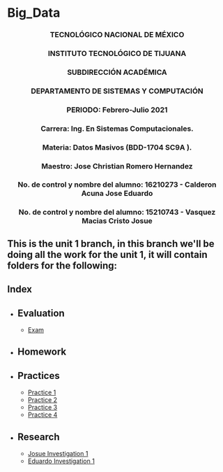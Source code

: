 # Big_Data

### <p align="center" > TECNOLÓGICO NACIONAL DE MÉXICO</p>

### <p align="center" > INSTITUTO TECNOLÓGICO DE TIJUANA</p>

### <p align="center" > SUBDIRECCIÓN ACADÉMICA </p>

### <p align="center" > DEPARTAMENTO DE SISTEMAS Y COMPUTACIÓN </p>

### <p align="center" > PERIODO: Febrero-Julio  2021</p>


###  <p align="center">  Carrera: Ing. En Sistemas Computacionales. 
### <p align="center"> Materia: 	Datos Masivos (BDD-1704 SC9A	).</p>

### <p align="center">  Maestro: Jose Christian Romero Hernandez	</p>
### <p align="center">  No. de control y nombre del alumno: 16210273 - Calderon Acuna Jose Eduardo </p>
### <p align="center">  No. de control y nombre del alumno: 15210743 - Vasquez Macias Cristo Josue</p>

## This is the unit 1 branch, in this branch we'll be doing all the work for the unit 1, it will contain folders for the following:

## Index

* ## Evaluation  
  * [Exam ](https://github.com/EduardoCalderon22/Big_Data/tree/Unit_1/Unit_1/Evaluation/)
  
* ## Homework

* ## Practices
  * [Practice 1](https://github.com/EduardoCalderon22/Big_Data/tree/Unit_1/Unit_1/Practices/Practice-1)
  * [Practice 2](https://github.com/EduardoCalderon22/Big_Data/tree/Unit_1/Unit_1/Practices/Practice-2)
  * [Practice 3](https://github.com/EduardoCalderon22/Big_Data/tree/Unit_1/Unit_1/Practices/Practice-3)
  * [Practice 4](https://github.com/EduardoCalderon22/Big_Data/tree/Unit_1/Unit_1/Practices/Practice-4)

* ## Research
  * [Josue Investigation 1](https://github.com/EduardoCalderon22/Big_Data/blob/Unit_1/Unit_1/Research/Vasquez_Macias_Cristo_Josue_15210743.md)
  * [Eduardo Investigation 1](https://github.com/EduardoCalderon22/Big_Data/blob/Unit_1/Unit_1/Research/Calderon_Acuna_Jose_Eduardo_1621073.md)



